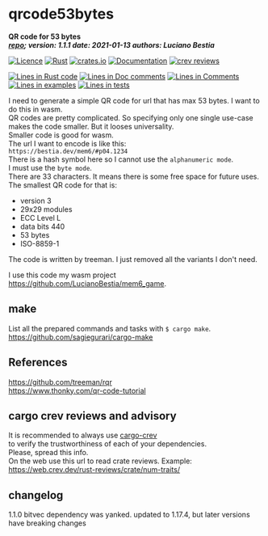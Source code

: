 [comment]: # (lmake_md_to_doc_comments segment start A)

# qrcode53bytes

[comment]: # (lmake_cargo_toml_to_md start)

**QR code for 53 bytes**  
***[repo](https://github.com/LucianoBestia/qrcode53bytes); version: 1.1.1  date: 2021-01-13 authors: Luciano Bestia***  

[comment]: # (lmake_cargo_toml_to_md end)

[![Licence](https://img.shields.io/badge/license-MIT-blue.svg)](https://github.com/LucianoBestia/qrcode53bytes/blob/master/LICENSE) [![Rust](https://github.com/LucianoBestia/qrcode53bytes/workflows/rust/badge.svg)](https://github.com/LucianoBestia/qrcode53bytes/) [![crates.io](https://meritbadge.herokuapp.com/qrcode53bytes)](https://crates.io/crates/qrcode53bytes) [![Documentation](https://docs.rs/qrcode53bytes/badge.svg)](https://docs.rs/qrcode53bytes/) [![crev reviews](https://web.crev.dev/rust-reviews/badge/crev_count/qrcode53bytes.svg)](https://web.crev.dev/rust-reviews/crate/qrcode53bytes/)

[comment]: # (lmake_lines_of_code start)
[![Lines in Rust code](https://img.shields.io/badge/Lines_in_Rust-1474-green.svg)](https://github.com/LucianoBestia/qrcode53bytes/)
[![Lines in Doc comments](https://img.shields.io/badge/Lines_in_Doc_comments-258-blue.svg)](https://github.com/LucianoBestia/qrcode53bytes/)
[![Lines in Comments](https://img.shields.io/badge/Lines_in_comments-86-purple.svg)](https://github.com/LucianoBestia/qrcode53bytes/)
[![Lines in examples](https://img.shields.io/badge/Lines_in_examples-31-yellow.svg)](https://github.com/LucianoBestia/qrcode53bytes/)
[![Lines in tests](https://img.shields.io/badge/Lines_in_tests-0-orange.svg)](https://github.com/LucianoBestia/qrcode53bytes/)

[comment]: # (lmake_lines_of_code end)

I need to generate a simple QR code for url that has max 53 bytes. I want to do this in wasm.  
QR codes are pretty complicated. So specifying only one single use-case makes the code smaller. But it looses universality.  
Smaller code is good for wasm.  
The url I want to encode is like this:  
`https://bestia.dev/mem6/#p04.1234`  
There is a hash symbol here so I cannot use the `alphanumeric mode`.  
I must use the `byte mode`.  
There are 33 characters. It means there is some free space for future uses.  
The smallest QR code for that is:

- version 3
- 29x29 modules
- ECC Level L
- data bits 440
- 53 bytes
- ISO-8859-1

The code is written by treeman. I just removed all the variants I don't need.  

I use this code my wasm project <https://github.com/LucianoBestia/mem6_game>.  

## make

List all the prepared commands and tasks with `$ cargo make`.  
<https://github.com/sagiegurari/cargo-make>

## References

<https://github.com/treeman/rqr>  
<https://www.thonky.com/qr-code-tutorial>  

## cargo crev reviews and advisory

It is recommended to always use [cargo-crev](https://github.com/crev-dev/cargo-crev)  
to verify the trustworthiness of each of your dependencies.  
Please, spread this info.  
On the web use this url to read crate reviews. Example:  
<https://web.crev.dev/rust-reviews/crate/num-traits/>  

## changelog

1.1.0 bitvec dependency was yanked. updated to 1.17.4, but later versions have breaking changes  

[comment]: # (lmake_md_to_doc_comments segment end A)